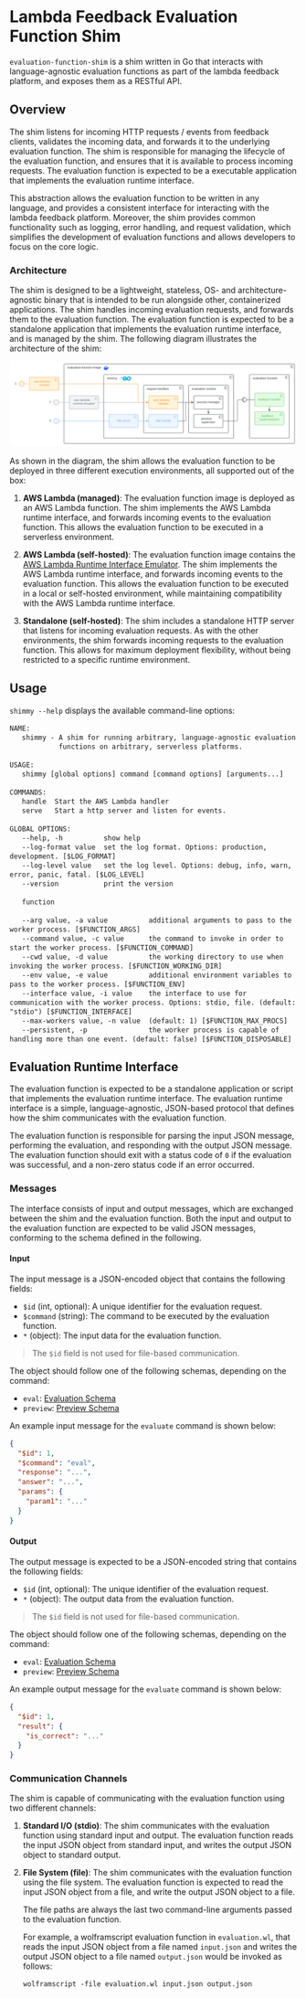 # Lambda Feedback Evaluation Function Shim

`evaluation-function-shim` is a shim written in Go that interacts with language-agnostic evaluation functions as part of the lambda feedback platform, and exposes them as a RESTful API.

## Overview

The shim listens for incoming HTTP requests / events from feedback clients, validates the incoming data, and forwards it to the underlying evaluation function. The shim is responsible for managing the lifecycle of the evaluation function, and ensures that it is available to process incoming requests. The evaluation function is expected to be a executable application that implements the evaluation runtime interface.

This abstraction allows the evaluation function to be written in any language, and provides a consistent interface for interacting with the lambda feedback platform. Moreover, the shim provides common functionality such as logging, error handling, and request validation, which simplifies the development of evaluation functions and allows developers to focus on the core logic.

### Architecture

The shim is designed to be a lightweight, stateless, OS- and architecture-agnostic binary that is intended to be run alongside other, containerized applications. The shim handles incoming evaluation requests, and forwards them to the evaluation function. The evaluation function is expected to be a standalone application that implements the evaluation runtime interface, and is managed by the shim. The following diagram illustrates the architecture of the shim:

![Component Diagram](./docs/img/evaluation-function-shim-component-diagram.svg)

As shown in the diagram, the shim allows the evaluation function to be deployed in three different execution environments, all supported out of the box:

1. **AWS Lambda (managed)**: The evaluation function image is deployed as an AWS Lambda function. The shim implements the AWS Lambda runtime interface, and forwards incoming events to the evaluation function. This allows the evaluation function to be executed in a serverless environment.

2. **AWS Lambda (self-hosted)**: The evaluation function image contains the [AWS Lambda Runtime Interface Emulator](https://github.com/aws/aws-lambda-runtime-interface-emulator). The shim implements the AWS Lambda runtime interface, and forwards incoming events to the evaluation function. This allows the evaluation function to be executed in a local or self-hosted environment, while maintaining compatibility with the AWS Lambda runtime interface.

3. **Standalone (self-hosted)**: The shim includes a standalone HTTP server that listens for incoming evaluation requests. As with the other environments, the shim forwards incoming requests to the evaluation function. This allows for maximum deployment flexibility, without being restricted to a specific runtime environment.

## Usage

`shimmy --help` displays the available command-line options:

```shell
NAME:
   shimmy - A shim for running arbitrary, language-agnostic evaluation
            functions on arbitrary, serverless platforms.

USAGE:
   shimmy [global options] command [command options] [arguments...]

COMMANDS:
   handle  Start the AWS Lambda handler
   serve   Start a http server and listen for events.

GLOBAL OPTIONS:
   --help, -h          show help
   --log-format value  set the log format. Options: production, development. [$LOG_FORMAT]
   --log-level value   set the log level. Options: debug, info, warn, error, panic, fatal. [$LOG_LEVEL]
   --version           print the version

   function

   --arg value, -a value          additional arguments to pass to the worker process. [$FUNCTION_ARGS]
   --command value, -c value      the command to invoke in order to start the worker process. [$FUNCTION_COMMAND]
   --cwd value, -d value          the working directory to use when invoking the worker process. [$FUNCTION_WORKING_DIR]
   --env value, -e value          additional environment variables to pass to the worker process. [$FUNCTION_ENV]
   --interface value, -i value    the interface to use for communication with the worker process. Options: stdio, file. (default: "stdio") [$FUNCTION_INTERFACE]
   --max-workers value, -n value  (default: 1) [$FUNCTION_MAX_PROCS]
   --persistent, -p               the worker process is capable of handling more than one event. (default: false) [$FUNCTION_DISPOSABLE]
```

## Evaluation Runtime Interface

The evaluation function is expected to be a standalone application or script that implements the evaluation runtime interface. The evaluation runtime interface is a simple, language-agnostic, JSON-based protocol that defines how the shim communicates with the evaluation function.

The evaluation function is responsible for parsing the input JSON message, performing the evaluation, and responding with the output JSON message. The evaluation function should exit with a status code of `0` if the evaluation was successful, and a non-zero status code if an error occurred.

### Messages

The interface consists of input and output messages, which are exchanged between the shim and the evaluation function. Both the input and output to the evaluation function are expected to be valid JSON messages, conforming to the schema defined in the following.

#### Input

The input message is a JSON-encoded object that contains the following fields:

- `$id` (int, optional): A unique identifier for the evaluation request.
- `$command` (string): The command to be executed by the evaluation function.
- `*` (object): The input data for the evaluation function.

> The `$id` field is not used for file-based communication.

The object should follow one of the following schemas, depending on the command:

- `eval`: [Evaluation Schema](./runtime/schema/request-eval.json)
- `preview`: [Preview Schema](./runtime/schema/request-preview.json)

An example input message for the `evaluate` command is shown below:

```json
{
  "$id": 1,
  "$command": "eval",
  "response": "...",
  "answer": "...",
  "params": {
    "param1": "..."
  }
}
```

#### Output

The output message is expected to be a JSON-encoded string that contains the following fields:

- `$id` (int, optional): The unique identifier of the evaluation request.
- `*` (object): The output data from the evaluation function.

> The `$id` field is not used for file-based communication.

The object should follow one of the following schemas, depending on the command:

- `eval`: [Evaluation Schema](./runtime/schema/response-eval.json)
- `preview`: [Preview Schema](./runtime/schema/response-preview.json)

An example output message for the `evaluate` command is shown below:

```json
{
  "$id": 1,
  "result": {
    "is_correct": "..."
  }
}
```

### Communication Channels

The shim is capable of communicating with the evaluation function using two different channels:

1. **Standard I/O (stdio)**: The shim communicates with the evaluation function using standard input and output. The evaluation function reads the input JSON object from standard input, and writes the output JSON object to standard output.

2. **File System (file)**: The shim communicates with the evaluation function using the file system. The evaluation function is expected to read the input JSON object from a file, and write the output JSON object to a file.

   The file paths are always the last two command-line arguments passed to the evaluation function.

   For example, a wolframscript evaluation function in `evaluation.wl`, that reads the input JSON object from a file named `input.json` and writes the output JSON object to a file named `output.json` would be invoked as follows:

   ```shell
   wolframscript -file evaluation.wl input.json output.json
   ```

